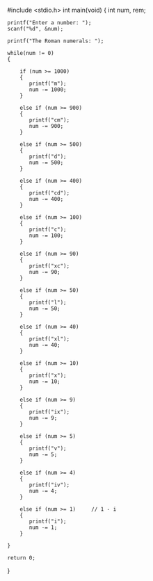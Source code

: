 #include <stdio.h>
int main(void)
{
    int num, rem;

    printf("Enter a number: ");
    scanf("%d", &num);

    printf("The Roman numerals: ");

    while(num != 0)
    {

        if (num >= 1000)
        {
           printf("m");
           num -= 1000;
        }

        else if (num >= 900)
        {
           printf("cm");
           num -= 900;
        }

        else if (num >= 500)
        {
           printf("d");
           num -= 500;
        }

        else if (num >= 400)
        {
           printf("cd");
           num -= 400;
        }

        else if (num >= 100)
        {
           printf("c");
           num -= 100;
        }

        else if (num >= 90)
        {
           printf("xc");
           num -= 90;
        }

        else if (num >= 50)
        {
           printf("l");
           num -= 50;
        }

        else if (num >= 40)
        {
           printf("xl");
           num -= 40;
        }

        else if (num >= 10)
        {
           printf("x");
           num -= 10;
        }

        else if (num >= 9)
        {
           printf("ix");
           num -= 9;
        }

        else if (num >= 5)
        {
           printf("v");
           num -= 5;
        }

        else if (num >= 4)
        {
           printf("iv");
           num -= 4;
        }

        else if (num >= 1)     // 1 - i
        {
           printf("i");
           num -= 1;
        }

    }

    return 0;
}
